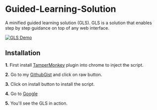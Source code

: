 # Guided-Learning-Solution
A minified guided learning solution (GLS). GLS is a solution that enables step by step guidance on top of any web interface. 

[![GLS Demo](https://img.youtube.com/vi/0340VmrYK8E/0.jpg)](https://www.youtube.com/watch?v=0340VmrYK8E)

## Installation

**1.** First install [TamperMonkey](https://chrome.google.com/webstore/detail/tampermonkey/dhdgffkkebhmkfjojejmpbldmpobfkfo?hl=en) plugin into chrome to inject the script.

**2.** Go to my [GithubGist](https://gist.github.com/himanshu14263/939bc508fb2761c2e33d8350ec2efd1e) and click on raw button.

**3.** Click on install button to install the script.

**4.** Go to [Google](https://www.google.com/)

**5.** You'll see the GLS in action.

